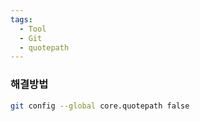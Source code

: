 ```yaml
---
tags:
  - Tool
  - Git
  - quotepath
---
```

### 해결방법

````bash
git config --global core.quotepath false
````
